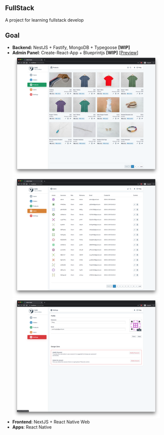## FullStack

A project for learning fullstack develop

## Goal

- **Backend:** NestJS + Fastify, MongoDB + Typegoose **[WIP]**
- **Admin Panel**: Create-React-App + Blueprintjs **[WIP]** [[Preview](https://pong-fullstack.herokuapp.com/guest-registration)]
  <img src="./screenshot/admin-products.png">
  <img src="./screenshot/admin-users.png">
  <img src="./screenshot/admin-settings.png">
- **Frontend**: NextJS + React Native Web
- **Apps**: React Native
